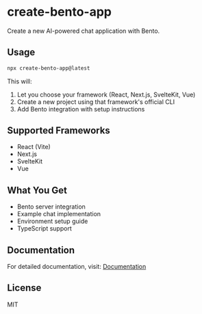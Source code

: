 # create-bento-app

Create a new AI-powered chat application with Bento.

## Usage

```bash
npx create-bento-app@latest
```

This will:
1. Let you choose your framework (React, Next.js, SvelteKit, Vue)
2. Create a new project using that framework's official CLI
3. Add Bento integration with setup instructions

## Supported Frameworks

- React (Vite)
- Next.js
- SvelteKit
- Vue

## What You Get

- Bento server integration
- Example chat implementation
- Environment setup guide
- TypeScript support

## Documentation

For detailed documentation, visit: [Documentation](https://docs-coral-rho.vercel.app)

## License

MIT
